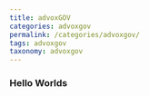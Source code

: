 ```yaml
---
title: advoxGOV
categories: advoxgov
permalink: /categories/advoxgov/
tags: advoxgov
taxonomy: advoxgov
---
```


### Hello Worlds
